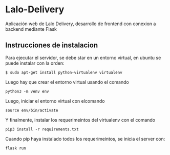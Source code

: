 # Lalo-Delivery
Aplicación web de Lalo Delivery, desarrollo de frontend con conexion a backend mediante Flask

## Instrucciones de instalacion
Para ejecutar el servidor, se debe star en un entorno virtual, en ubuntu se puede instalar con la orden:

```
$ sudo apt-get install python-virtualenv virtualenv
```

Luego hay que crear el entorno virtual usando el comando
```
python3 -m venv env
```

Luego, iniciar el entorno virtual con elcomando
```
source env/bin/activate
```

Y finalmente, instalar los requerimeintos del virtualenv con el comando
```
pip3 install -r requirements.txt
```

Cuando pip haya instalado todos los requerimeintos, se inicia el server con:
```
flask run
```